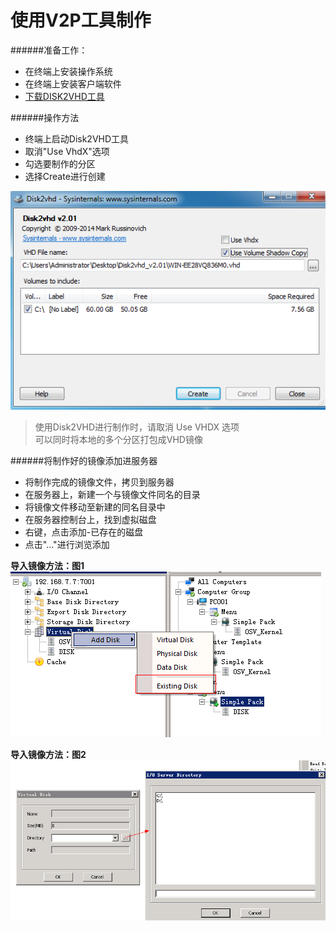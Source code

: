 # 使用V2P工具制作

######准备工作：
* 在终端上安装操作系统
* 在终端上安装客户端软件
* [下载DISK2VHD工具](http://vpn.os-v.com:82/%E5%B7%A5%E5%85%B7/disk2vhd.zip)

######操作方法
* 终端上启动Disk2VHD工具
* 取消"Use VhdX"选项
* 勾选要制作的分区
* 选择Create进行创建


![](18.png)

> 使用Disk2VHD进行制作时，请取消 Use VHDX 选项  
> 可以同时将本地的多个分区打包成VHD镜像  



   
######将制作好的镜像添加进服务器  


* 将制作完成的镜像文件，拷贝到服务器
* 在服务器上，新建一个与镜像文件同名的目录
* 将镜像文件移动至新建的同名目录中
* 在服务器控制台上，找到虚拟磁盘
* 右键，点击添加-已存在的磁盘
* 点击"..."进行浏览添加

   
     
     
**导入镜像方法：图1**
![](20.png)


**导入镜像方法：图2**
![](21.png)




